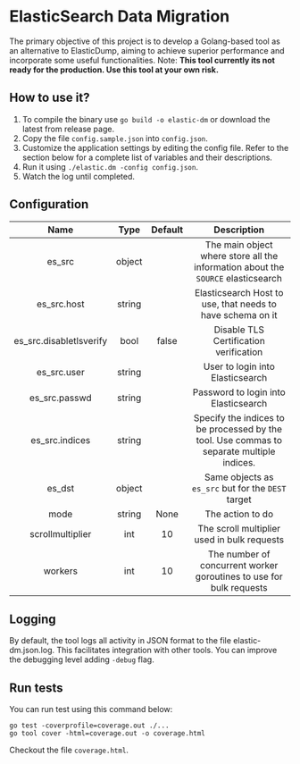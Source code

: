 # ElasticSearch Data Migration
The primary objective of this project is to develop a Golang-based tool as an alternative to ElasticDump, aiming to achieve superior performance and incorporate some useful functionalities.
Note: **This tool currently its not ready for the production. Use this tool at your own risk.**

## How to use it?
1. To compile the binary use `go build -o elastic-dm` or download the latest from release page.
2. Copy the file `config.sample.json` into `config.json`.
3. Customize the application settings by editing the config file. Refer to the section below for a complete list of variables and their descriptions.
4. Run it using `./elastic.dm -config config.json`.
5. Watch the log until completed.

## Configuration

|   Name                    |    Type   |   Default  |      Description         |
|   :---:                   |   :---:   |   :---:    |      :---:               |
|   es_src                  |   object  |            | The main object where store all the information about the `SOURCE` elasticsearch |
|   es_src.host             |   string  |            | Elasticsearch Host to use, that needs to have schema on it    |
|   es_src.disabletlsverify |    bool   |   false    | Disable TLS Certification verification    |
|   es_src.user             |   string  |            | User to login into Elasticsearch                     |
|   es_src.passwd           |   string  |            | Password to login into Elasticsearch                 |
|   es_src.indices          |   string  |            | Specify the indices to be processed by the tool. Use commas to separate multiple indices. |
|   es_dst                  |   object  |            | Same objects as `es_src` but for the `DEST` target |
|   mode                    |   string  |   None     | The action to do |
|   scrollmultiplier        |   int     |    10      | The scroll multiplier used in bulk requests  |
|   workers                 |   int     |    10      | The number of concurrent worker goroutines to use for bulk requests    |

## Logging
By default, the tool logs all activity in JSON format to the file elastic-dm.json.log. This facilitates integration with other tools.
You can improve the debugging level adding `-debug` flag.

## Run tests
You can run test using this command below:

```
go test -coverprofile=coverage.out ./...
go tool cover -html=coverage.out -o coverage.html
```
Checkout the file `coverage.html`.